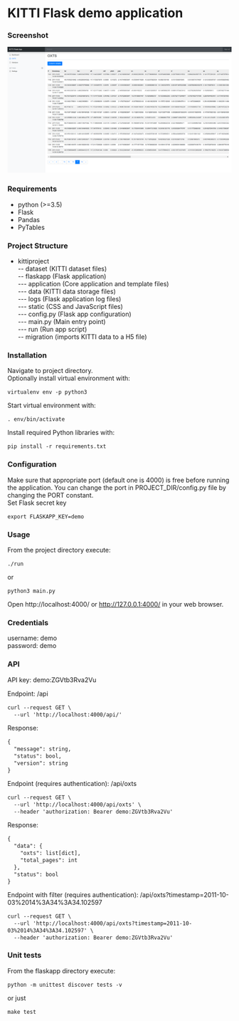 # KITTI Flask demo application


### Screenshot

![Screenshot](_/screenshot_back_oxts.png)


### Requirements

- python (>=3.5)
- Flask
- Pandas
- PyTables


### Project Structure

- kittiproject  
-- dataset (KITTI dataset files)  
-- flaskapp (Flask application)  
--- application (Core application and template files)  
--- data (KITTI data storage files)  
--- logs (Flask application log files)  
--- static (CSS and JavaScript files)  
--- config.py (Flask app configuration)  
--- main.py (Main entry point)  
--- run (Run app script)  
-- migration (imports KITTI data to a H5 file)


### Installation

Navigate to project directory.  
Optionally install virtual environment with:
```
virtualenv env -p python3
```
Start virtual environment with:
```
. env/bin/activate
```
Install required Python libraries with:
```
pip install -r requirements.txt
```


### Configuration

Make sure that appropriate port (default one is 4000) is free before running the application. You can change the port in PROJECT_DIR/config.py file by changing the PORT constant.  
Set Flask secret key
```
export FLASKAPP_KEY=demo
```


### Usage

From the project directory execute:
```
./run
```
or
```
python3 main.py
```
Open http://localhost:4000/ or http://127.0.0.1:4000/ in your web browser. 


### Credentials

username: demo  
password: demo


### API

API key: demo:ZGVtb3Rva2Vu  

Endpoint: /api
```
curl --request GET \
  --url 'http://localhost:4000/api/'
```
Response:
```
{
  "message": string, 
  "status": bool, 
  "version": string
}
```
Endpoint (requires authentication): /api/oxts
```
curl --request GET \
  --url 'http://localhost:4000/api/oxts' \
  --header 'authorization: Bearer demo:ZGVtb3Rva2Vu'
```
Response:
```
{
  "data": {
    "oxts": list[dict], 
    "total_pages": int
  }, 
  "status": bool
}
```
Endpoint with filter (requires authentication): /api/oxts?timestamp=2011-10-03%2014%3A34%3A34.102597
```
curl --request GET \
  --url 'http://localhost:4000/api/oxts?timestamp=2011-10-03%2014%3A34%3A34.102597' \
  --header 'authorization: Bearer demo:ZGVtb3Rva2Vu'
```


### Unit tests

From the flaskapp directory execute:
```
python -m unittest discover tests -v
```
or just
```
make test
```

